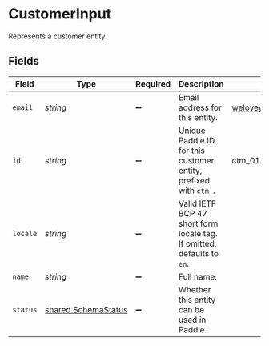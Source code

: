 # CustomerInput

Represents a customer entity.


## Fields

| Field                                                                  | Type                                                                   | Required                                                               | Description                                                            | Example                                                                |
| ---------------------------------------------------------------------- | ---------------------------------------------------------------------- | ---------------------------------------------------------------------- | ---------------------------------------------------------------------- | ---------------------------------------------------------------------- |
| `email`                                                                | *string*                                                               | :heavy_minus_sign:                                                     | Email address for this entity.                                         | weloveyourproduct@paddle.com                                           |
| `id`                                                                   | *string*                                                               | :heavy_minus_sign:                                                     | Unique Paddle ID for this customer entity, prefixed with `ctm_`.       | ctm_01grnn4zta5a1mf02jjze7y2ys                                         |
| `locale`                                                               | *string*                                                               | :heavy_minus_sign:                                                     | Valid IETF BCP 47 short form locale tag. If omitted, defaults to `en`. |                                                                        |
| `name`                                                                 | *string*                                                               | :heavy_minus_sign:                                                     | Full name.                                                             |                                                                        |
| `status`                                                               | [shared.SchemaStatus](../../../sdk/models/shared/schemastatus.md)      | :heavy_minus_sign:                                                     | Whether this entity can be used in Paddle.                             |                                                                        |